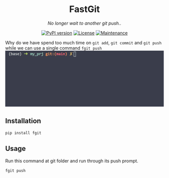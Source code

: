 <div align="center">
  
# FastGit

*No longer wait to another git push..*

[![PyPI version](https://badge.fury.io/py/fgit.svg)](https://badge.fury.io/py/fgit)
[![License](https://img.shields.io/badge/License-Apache%202.0-blue.svg)](https://github.com/patrickphat/fgit/blob/master/LICENSE)
[![Maintenance](https://img.shields.io/badge/Maintained%3F-yes-green.svg)](https://GitHub.com/patrickphat/fgit/graphs/commit-activity)

</div>

Why do we have spend too much time on `git add`, `git commit` and `git push` while we can use a single command `fgit push`
![img](static/fgit.gif)

## Installation
```bash
pip install fgit
```

## Usage
Run this command at git folder and run through its push prompt.
```bash
fgit push
```


